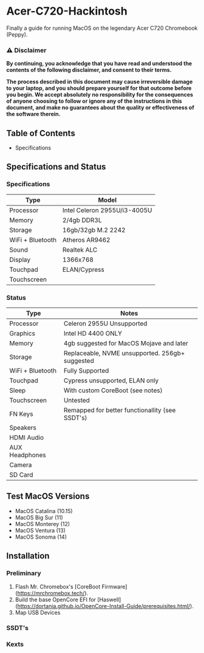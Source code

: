 # Acer-C720-Hackintosh
Finally a guide for running MacOS on the legendary Acer C720 Chromebook (Peppy). 

### ⚠️ Disclaimer
**By continuing, you acknowledge that you have read and understood the contents of the following disclaimer, and consent to their terms.**

**The process described in this document may cause irreversible damage to your laptop, and you should prepare yourself for that outcome before you begin. We accept absolutely no responsibility for the consequences of anyone choosing to follow or ignore any of the instructions in this document, and make no guarantees about the quality or effectiveness of the software therein.**

## Table of Contents

- Specifications

## Specifications and Status

### Specifications
| Type | Model |
|----------|----------|
| Processor | Intel Celeron 2955U/i3-4005U |
| Memory | 2/4gb DDR3L |
| Storage | 16gb/32gb M.2 2242 
| WiFi + Bluetooth | Atheros AR9462 |
| Sound | Realtek ALC |
| Display | 1366x768 |
| Touchpad | ELAN/Cypress |
| Touchscreen | 

### Status
| Type | Notes |
|----------|----------|
| Processor | Celeron 2955U Unsupported |
| Graphics | Intel HD 4400 ONLY |
| Memory | 4gb suggested for MacOS Mojave and later | 
| Storage | Replaceable, NVME unsupported. 256gb+ suggested |
| WiFi + Bluetooth | Fully Supported 
| Touchpad | Cypress unsupported, ELAN only |
| Sleep | With custom CoreBoot (see notes) |
| Touchscreen | Untested |
| FN Keys | Remapped for better functionallity (see SSDT's) |
| Speakers |
| HDMI Audio |
| AUX Headphones |
| Camera |
| SD Card | 

## Test MacOS Versions
- MacOS Catalina (10.15)
- MacOS Big Sur (11)
- MacOS Monterey (12)
- MacOS Ventura (13)
- MacOS Sonoma (14) 

## Installation 

### Preliminary
1. Flash Mr. Chromebox's [CoreBoot Firmware] (https://mrchromebox.tech/). 
2. Build the base OpenCore EFI for [Haswell] (https://dortania.github.io/OpenCore-Install-Guide/prerequisites.html/).
3. Map USB Devices

### SSDT's

### Kexts




